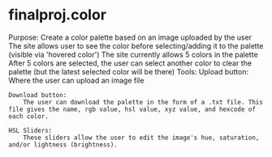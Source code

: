 # finalproj.color

Purpose: 
    Create a color palette based on an image uploaded by the user 
        The site allows user to see the color before selecting/adding it to the palette (visible via 'hovered color')
        The site currently allows 5 colors in the palette 
            After 5 colors are selected, the user can select another color to clear the palette (but the latest selected color will be there)
Tools: 
    Upload button: 
        Where the user can upload an image file

    Download button: 
        The user can download the palette in the form of a .txt file. This file gives the name, rgb value, hsl value, xyz value, and hexcode of each color.
    
    HSL Sliders: 
        These sliders allow the user to edit the image's hue, saturation, and/or lightness (brightness). 